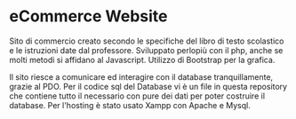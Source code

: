 # eCommerce Website

Sito di commercio creato secondo le specifiche del libro di testo scolastico e le istruzioni date dal professore.
Sviluppato perlopiù con il php, anche se molti metodi si affidano al Javascript.
Utilizzo di Bootstrap per la grafica.

Il sito riesce a comunicare ed interagire con il database tranquillamente, grazie al PDO. Per il codice sql del Database vi è un file in questa repository che contiene tutto il necessario con pure dei dati per poter costruire il database.
Per l'hosting è stato usato Xampp con Apache e Mysql.
